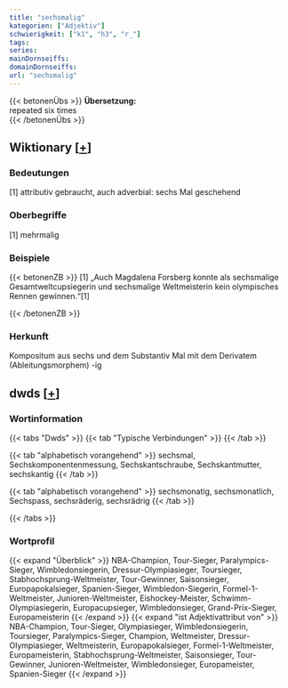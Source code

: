 ```yaml
---
title: "sechsmalig"
kategorien: ["Adjektiv"]
schwierigkeit: ["k1", "h3", "r_"]
tags:
series:
mainDornseiffs:
domainDornseiffs:
url: "sechsmalig"
---
```


{{< betonenÜbs >}}
**Übersetzung:**  
repeated six times  
{{< /betonenÜbs >}}

## Wiktionary [[+](https://de.wiktionary.org/wiki/sechsmalig)]

### Bedeutungen
[1] attributiv gebraucht, auch adverbial: sechs Mal geschehend  

### Oberbegriffe
[1] mehrmalig  

### Beispiele
{{< betonenZB >}}
[1] „Auch Magdalena Forsberg konnte als sechsmalige Gesamtweltcupsiegerin und sechsmalige Weltmeisterin kein olympisches Rennen gewinnen.“[1]  

{{< /betonenZB >}}
### Herkunft
Kompositum aus sechs und dem Substantiv Mal mit dem Derivatem (Ableitungsmorphem) -ig  



## dwds [[+](https://www.dwds.de/wb/sechsmalig)]

### Wortinformation
{{< tabs "Dwds" >}}
{{< tab "Typische Verbindungen" >}}
{{< /tab >}}

{{< tab "alphabetisch vorangehend" >}}
sechsmal, Sechskomponentenmessung, Sechskantschraube, Sechskantmutter, sechskantig
{{< /tab >}}

{{< tab "alphabetisch vorangehend" >}}
sechsmonatig, sechsmonatlich, Sechspass, sechsräderig, sechsrädrig
{{< /tab >}}

{{< /tabs >}}

### Wortprofil
{{< expand "Überblick" >}} NBA-Champion, Tour-Sieger, Paralympics-Sieger, Wimbledonsiegerin, Dressur-Olympiasieger, Toursieger, Stabhochsprung-Weltmeister, Tour-Gewinner, Saisonsieger, Europapokalsieger, Spanien-Sieger, Wimbledon-Siegerin, Formel-1-Weltmeister, Junioren-Weltmeister, Eishockey-Meister, Schwimm-Olympiasiegerin, Europacupsieger, Wimbledonsieger, Grand-Prix-Sieger, Europameisterin {{< /expand >}}
{{< expand "ist Adjektivattribut von" >}} NBA-Champion, Tour-Sieger, Olympiasieger, Wimbledonsiegerin, Toursieger, Paralympics-Sieger, Champion, Weltmeister, Dressur-Olympiasieger, Weltmeisterin, Europapokalsieger, Formel-1-Weltmeister, Europameisterin, Stabhochsprung-Weltmeister, Saisonsieger, Tour-Gewinner, Junioren-Weltmeister, Wimbledonsieger, Europameister, Spanien-Sieger {{< /expand >}}

